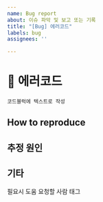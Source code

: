 ```yaml
---
name: Bug report
about: 이슈 파악 및 보고 또는 기록
title: "[Bug] 에러코드"
labels: bug
assignees: ''

---
```


# :bug: 에러코드 
```
코드블럭에 텍스트로 작성
```
## How to reproduce 

## 추정 원인

## 기타
필요시 도움 요청할 사람 태그
